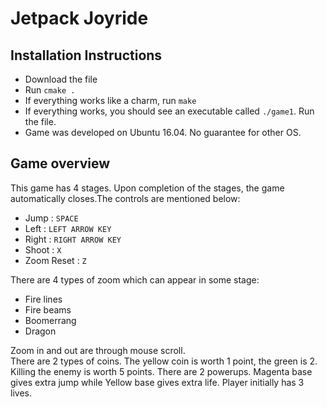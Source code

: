 # Jetpack Joyride

## Installation Instructions
+ Download the file
+ Run `cmake .`
+ If everything works like a charm, run `make `
+ If everything works, you should see an executable called
`./game1`. Run the file.
+ Game was developed on Ubuntu 16.04. No guarantee for other OS.

## Game overview
This game has 4 stages. Upon completion of the stages, the game automatically closes.The controls are mentioned below:

+ Jump : `SPACE`
+ Left : `LEFT ARROW KEY`
+ Right : `RIGHT ARROW KEY`
+ Shoot : `X`
+ Zoom Reset : `Z`  

There are 4 types of zoom which can appear in some stage:
+ Fire lines
+ Fire beams
+ Boomerrang
+ Dragon  
     
Zoom in and out are through mouse scroll.  
There are 2 types of coins. The yellow coin is worth 1 point, the green is 2. Killing the enemy is worth 5 points. There are 2 powerups. Magenta base gives extra jump while Yellow base gives extra life. Player initially has 3 lives. 
